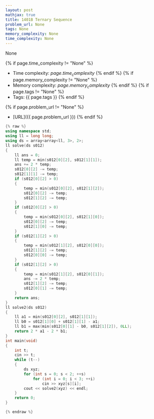 ```yaml
---
layout: post
mathjax: true
title: 1401B Ternary Sequence
problem_url: None
tags: None
memory_complexity: None
time_complexity: None
---
```


None


{% if page.time_complexity != "None" %}
- Time complexity: ${{ page.time_complexity }}$
{% endif %}
{% if page.memory_complexity != "None" %}
- Memory complexity: ${{ page.memory_complexity }}$
{% endif %}
{% if page.tags != "None" %}
- Tags: {{ page.tags }}
{% endif %}

{% if page.problem_url != "None" %}
- [URL]({{ page.problem_url }})
{% endif %}

```cpp
{% raw %}
using namespace std;
using ll = long long;
using ds = array<array<ll, 3>, 2>;
ll solve(ds s012)
{
    ll ans = 0;
    ll temp = min(s012[0][2], s012[1][1]);
    ans += 2 * temp;
    s012[0][2] -= temp;
    s012[1][1] -= temp;
    if (s012[0][2] > 0)
    {
        temp = min(s012[0][2], s012[1][2]);
        s012[0][2] -= temp;
        s012[1][2] -= temp;
    }
    if (s012[0][2] > 0)
    {
        temp = min(s012[0][2], s012[1][0]);
        s012[0][2] -= temp;
        s012[1][0] -= temp;
    }
    if (s012[1][2] > 0)
    {
        temp = min(s012[1][2], s012[0][0]);
        s012[1][2] -= temp;
        s012[0][0] -= temp;
    }
    if (s012[1][2] > 0)
    {
        temp = min(s012[1][2], s012[0][1]);
        ans -= 2 * temp;
        s012[1][2] -= temp;
        s012[0][1] -= temp;
    }
    return ans;
}
ll solve2(ds s012)
{
    ll a1 = min(s012[0][2], s012[1][1]);
    ll b0 = s012[1][0] + s012[1][1] - a1;
    ll b1 = max(min(s012[0][1] - b0, s012[1][2]), 0LL);
    return 2 * a1 - 2 * b1;
}
int main(void)
{
    int t;
    cin >> t;
    while (t--)
    {
        ds xyz;
        for (int s = 0; s < 2; ++s)
            for (int i = 0; i < 3; ++i)
                cin >> xyz[s][i];
        cout << solve2(xyz) << endl;
    }
    return 0;
}

{% endraw %}
```